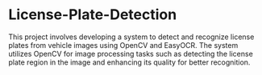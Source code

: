 # License-Plate-Detection
This project involves developing a system to detect and recognize license plates from vehicle images using OpenCV and EasyOCR. The system utilizes OpenCV for image processing tasks such as detecting the license plate region in the image and enhancing its quality for better recognition.
